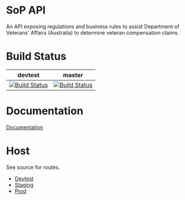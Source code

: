 # SoP API
An API exposing regulations and business rules to assist Department of Veterans' Affairs (Australia) to determine veteran compensation claims.

# Build Status 

|devtest|master|
|-------|----------|
| [![Build Status](https://travis-ci.org/govlawtech/dva-sop-api.svg?branch=devtest)](https://travis-ci.org/govlawtech/dva-sop-api) | [![Build Status](https://travis-ci.org/govlawtech/dva-sop-api.svg?branch=master)](https://travis-ci.org/govlawtech/dva-sop-api)  |

# Documentation

[Documentation](https://govlawtech.github.io/dva-sop-api/index.html)

# Host

See source for routes.

* [Devtest](https://dvasopapi-devtest.azurewebsites.net/)
* [Staging](https://dvasopapi-staging.azurewebsites.net/)
* [Prod](https://dvasopapi.azurewebsites.net/)
